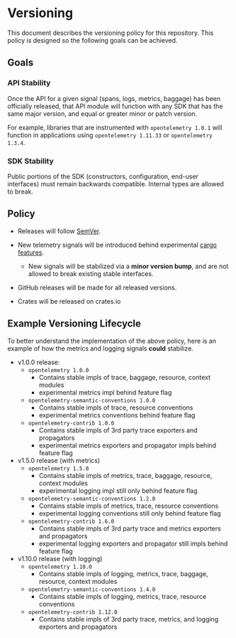 # Versioning

This document describes the versioning policy for this repository. This policy
is designed so the following goals can be achieved.

## Goals

### API Stability

Once the API for a given signal (spans, logs, metrics, baggage) has been
officially released, that API module will function with any SDK that has the
same major version, and equal or greater minor or patch version.

For example, libraries that are instrumented with `opentelemetry 1.0.1` will
function in applications using `opentelemetry 1.11.33` or `opentelemetry
1.3.4`.

### SDK Stability

Public portions of the SDK (constructors, configuration, end-user interfaces)
must remain backwards compatible. Internal types are allowed to break.

## Policy

* Releases will follow [SemVer](https://semver.org/).
* New telemetry signals will be introduced behind experimental 
  [cargo features](https://doc.rust-lang.org/cargo/reference/features.html).

  * New signals will be stabilized via a **minor version bump**, and are not
    allowed to break existing stable interfaces.

* GitHub releases will be made for all released versions.
* Crates will be released on crates.io

## Example Versioning Lifecycle

To better understand the implementation of the above policy, here is an example
of how the metrics and logging signals **could** stabilize.

- v1.0.0 release:
   - `opentelemetry 1.0.0`
     - Contains stable impls of trace, baggage, resource, context modules
     - experimental metrics impl behind feature flag
   - `opentelemetry-semantic-conventions 1.0.0`
     - Contains stable impls of trace, resource conventions
     - experimental metrics conventions behind feature flag
   - `opentelemetry-contrib 1.0.0`
     - Contains stable impls of 3rd party trace exporters and propagators
     - experimental metrics exporters and propagator impls behind feature flag
- v1.5.0 release (with metrics)
   - `opentelemetry 1.5.0`
     - Contains stable impls of metrics, trace, baggage, resource, context modules
     - experimental logging impl still only behind feature flag
   - `opentelemetry-semantic-conventions 1.2.0`
     - Contains stable impls of metrics, trace, resource conventions
     - experimental logging conventions still only behind feature flag
   - `opentelemetry-contrib 1.6.0`
     - Contains stable impls of 3rd party trace and metrics exporters and propagators
     - experimental logging exporters and propagator still impls behind feature flag
- v1.10.0 release (with logging)
   - `opentelemetry 1.10.0`
     - Contains stable impls of logging, metrics, trace, baggage, resource, context modules
   - `opentelemetry-semantic-conventions 1.4.0`
     - Contains stable impls of logging, metrics, trace, resource conventions
   - `opentelemetry-contrib 1.12.0`
     - Contains stable impls of 3rd party trace, metrics, and logging exporters and propagators
